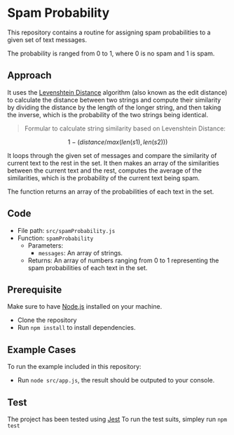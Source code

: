 # Spam Probability

This repository contains a routine for assigning spam probabilities to a given set of text messages.

The probability is ranged from 0 to 1, where 0 is no spam and 1 is spam.

## Approach

It uses the [Levenshtein Distance](https://en.wikipedia.org/wiki/Levenshtein_distance) algorithm (also known as the edit distance) to calculate the distance between two strings and compute their similarity by dividing the distance by the length of the longer string, and then taking the inverse, which is the probability of the two strings being identical.

> Formular to calculate string similarity based on Levenshtein Distance:

```math
1 - (distance / max(len(s1), len(s2)))
```

It loops through the given set of messages and compare the similarity of current text to the rest in the set. It then makes an array of the similarities between the current text and the rest, computes the average of the similarities, which is the probability of the current text being spam.

The function returns an array of the probabilities of each text in the set.

## Code

- File path: `src/spamProbability.js`
- Function: `spamProbability`
  - Parameters:
    - `messages`: An array of strings.
  - Returns: An array of numbers ranging from 0 to 1 representing the spam probabilities of each text in the set.

## Prerequisite

Make sure to have [Node.js](http://nodejs.org) installed on your machine.

- Clone the repository
- Run `npm install` to install dependencies.

## Example Cases

To run the example included in this repository:

- Run `node src/app.js`, the result should be outputed to your console.

## Test

The project has been tested using [Jest](https://github.com/facebook/jest)
To run the test suits, simpley run `npm test`
